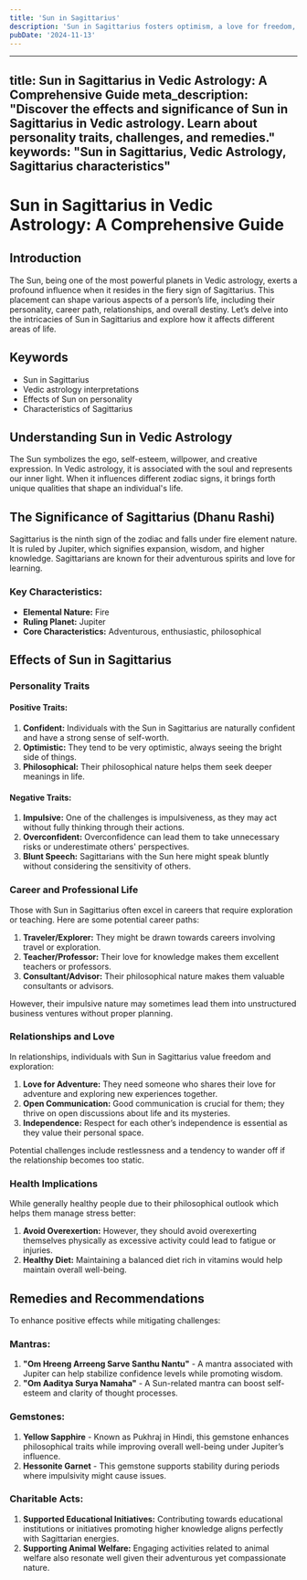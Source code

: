 ```yaml
---
title: 'Sun in Sagittarius'
description: 'Sun in Sagittarius fosters optimism, a love for freedom, and a philosophical outlook. These individuals are adventurous, open-minded, and value truth and knowledge. in Vedic Astrology'
pubDate: '2024-11-13'
---
```


--- 
title: Sun in Sagittarius in Vedic Astrology: A Comprehensive Guide
meta_description: "Discover the effects and significance of Sun in Sagittarius in Vedic astrology. Learn about personality traits, challenges, and remedies."
keywords: "Sun in Sagittarius, Vedic Astrology, Sagittarius characteristics"
---

# Sun in Sagittarius in Vedic Astrology: A Comprehensive Guide

## Introduction

The Sun, being one of the most powerful planets in Vedic astrology, exerts a profound influence when it resides in the fiery sign of Sagittarius. This placement can shape various aspects of a person’s life, including their personality, career path, relationships, and overall destiny. Let’s delve into the intricacies of Sun in Sagittarius and explore how it affects different areas of life.

## Keywords

- Sun in Sagittarius
- Vedic astrology interpretations
- Effects of Sun on personality
- Characteristics of Sagittarius

## Understanding Sun in Vedic Astrology

The Sun symbolizes the ego, self-esteem, willpower, and creative expression. In Vedic astrology, it is associated with the soul and represents our inner light. When it influences different zodiac signs, it brings forth unique qualities that shape an individual's life.

## The Significance of Sagittarius (Dhanu Rashi)

Sagittarius is the ninth sign of the zodiac and falls under fire element nature. It is ruled by Jupiter, which signifies expansion, wisdom, and higher knowledge. Sagittarians are known for their adventurous spirits and love for learning.

### Key Characteristics:
- **Elemental Nature:** Fire
- **Ruling Planet:** Jupiter
- **Core Characteristics:** Adventurous, enthusiastic, philosophical

## Effects of Sun in Sagittarius

### Personality Traits

#### Positive Traits:
1. **Confident:** Individuals with the Sun in Sagittarius are naturally confident and have a strong sense of self-worth.
2. **Optimistic:** They tend to be very optimistic, always seeing the bright side of things.
3. **Philosophical:** Their philosophical nature helps them seek deeper meanings in life.

#### Negative Traits:
1. **Impulsive:** One of the challenges is impulsiveness, as they may act without fully thinking through their actions.
2. **Overconfident:** Overconfidence can lead them to take unnecessary risks or underestimate others' perspectives.
3. **Blunt Speech:** Sagittarians with the Sun here might speak bluntly without considering the sensitivity of others.

### Career and Professional Life

Those with Sun in Sagittarius often excel in careers that require exploration or teaching. Here are some potential career paths:
1. **Traveler/Explorer:** They might be drawn towards careers involving travel or exploration.
2. **Teacher/Professor:** Their love for knowledge makes them excellent teachers or professors.
3. **Consultant/Advisor:** Their philosophical nature makes them valuable consultants or advisors.

However, their impulsive nature may sometimes lead them into unstructured business ventures without proper planning.

### Relationships and Love

In relationships, individuals with Sun in Sagittarius value freedom and exploration:
1. **Love for Adventure:** They need someone who shares their love for adventure and exploring new experiences together.
2. **Open Communication:** Good communication is crucial for them; they thrive on open discussions about life and its mysteries.
3. **Independence:** Respect for each other’s independence is essential as they value their personal space.

Potential challenges include restlessness and a tendency to wander off if the relationship becomes too static.

### Health Implications

While generally healthy people due to their philosophical outlook which helps them manage stress better:

1. **Avoid Overexertion:** However, they should avoid overexerting themselves physically as excessive activity could lead to fatigue or injuries.
2. **Healthy Diet:** Maintaining a balanced diet rich in vitamins would help maintain overall well-being.

## Remedies and Recommendations

To enhance positive effects while mitigating challenges:
### Mantras:
1. **"Om Hreeng Arreeng Sarve Santhu Nantu"** - A mantra associated with Jupiter can help stabilize confidence levels while promoting wisdom.
2. **"Om Aaditya Surya Namaha"** - A Sun-related mantra can boost self-esteem and clarity of thought processes.

### Gemstones:
1. **Yellow Sapphire** - Known as Pukhraj in Hindi, this gemstone enhances philosophical traits while improving overall well-being under Jupiter’s influence.
2. **Hessonite Garnet** - This gemstone supports stability during periods where impulsivity might cause issues.

### Charitable Acts:
1. **Supported Educational Initiatives:** Contributing towards educational institutions or initiatives promoting higher knowledge aligns perfectly with Sagittarian energies.
2. **Supporting Animal Welfare:** Engaging activities related to animal welfare also resonate well given their adventurous yet compassionate nature.

##